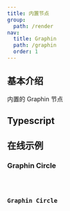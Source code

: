 ```yaml
---
title: 内置节点
group:
  path: /render
nav:
  title: Graphin
  path: /graphin
  order: 1
---
```


## 基本介绍

内置的 Graphin 节点

## Typescript

## 在线示例

### Graphin Circle

<code src='./demos/default.tsx'>

### Graphin Circle

<!-- <code src='./demos/graphin-circle.tsx'> -->
